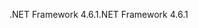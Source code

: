 <span data-ttu-id="621f6-101">.NET Framework 4.6.1</span><span class="sxs-lookup"><span data-stu-id="621f6-101">.NET Framework 4.6.1</span></span>